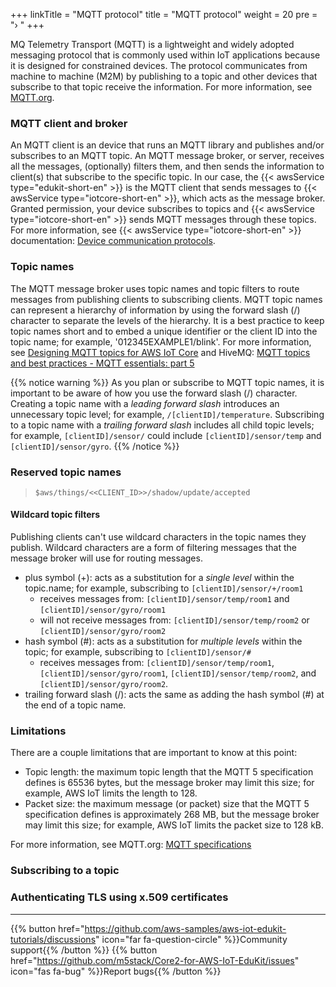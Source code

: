 +++
linkTitle = "MQTT protocol" 
title = "MQTT protocol"
weight = 20
pre = "› "
+++


MQ Telemetry Transport (MQTT) is a lightweight and widely adopted messaging protocol that is commonly used within IoT applications because it is designed for constrained devices. The protocol communicates from machine to machine (M2M) by publishing to a topic and other devices that subscribe to that topic receive the information. For more information, see [MQTT.org](https://mqtt.org). 

### MQTT client and broker ###

An MQTT client is an device that runs an MQTT library and publishes and/or subscribes to an MQTT topic. An MQTT message broker, or server, receives all the messages, (optionally) filters them, and then sends the information to client(s) that subscribe to the specific topic. In our case, the {{< awsService type="edukit-short-en" >}} is the MQTT client that sends messages to {{< awsService type="iotcore-short-en" >}}, which acts as the message broker. Granted permission,  your device subscribes to topics and {{< awsService type="iotcore-short-en" >}} sends MQTT messages through these topics. For more information, see {{< awsService type="iotcore-short-en" >}} documentation: [Device communication protocols](https://docs.aws.amazon.com/iot/latest/developerguide/protocols.html).
### Topic names ###

The MQTT message broker uses topic names and topic filters to route messages from publishing clients to subscribing clients. MQTT topic names can represent a hierarchy of information by using the forward slash (/) character to separate the levels of the hierarchy. It is a best practice to keep topic names short and to embed a unique identifier or the client ID into the topic name; for example, '012345EXAMPLE1/blink'. For more information, see [Designing MQTT topics for AWS IoT Core](https://docs.aws.amazon.com/whitepapers/latest/designing-mqtt-topics-aws-iot-core/designing-mqtt-topics-aws-iot-core.html) and HiveMQ: [MQTT topics and best practices - MQTT essentials: part 5](https://www.hivemq.com/blog/mqtt-essentials-part-5-mqtt-topics-best-practices/)

{{% notice warning %}}
As you plan or subscribe to MQTT topic names, it is important to be aware of how you use the forward slash (/) character. Creating a topic name with a *leading forward slash* introduces an unnecessary topic level; for example, `/[clientID]/temperature`. Subscribing to a topic name with a *trailing forward slash* includes all child topic levels; for example, `[clientID]/sensor/` could include `[clientID]/sensor/temp` and `[clientID]/sensor/gyro`.
{{% /notice %}}

### Reserved topic names ###





> 
> `$aws/things/<<CLIENT_ID>>/shadow/update/accepted` 
> 








#### Wildcard topic filters ####

Publishing clients can't use wildcard characters in the topic names they publish. Wildcard characters are a form of filtering messages that the message broker will use for routing messages. 

* plus symbol (+): acts as a substitution for a *single level* within the topic.name; for example, subscribing to `[clientID]/sensor/+/room1`
  * receives messages from: `[clientID]/sensor/temp/room1` and `[clientID]/sensor/gyro/room1`
  * will not receive messages from: `[clientID]/sensor/temp/room2` or `[clientID]/sensor/gyro/room2`
* hash symbol (#): acts as a substitution for *multiple levels* within the topic; for example, subscribing to `[clientID]/sensor/#`
  * receives messages from: `[clientID]/sensor/temp/room1`, `[clientID]/sensor/gyro/room1`, `[clientID]/sensor/temp/room2`, and `[clientID]/sensor/gyro/room2`.
* trailing forward slash (/): acts the same as adding the hash symbol (#) at the end of a topic name.
### Limitations ###

There are a couple limitations that are important to know at this point:
* Topic length: the maximum topic length that the MQTT 5 specification defines is 65536 bytes, but the message broker may limit this size; for example, AWS IoT limits the length to 128.
* Packet size: the maximum message (or packet) size that the MQTT 5 specification defines is approximately 268 MB, but the message broker may limit this size; for example, AWS IoT limits the packet size to 128 kB.

For more information, see MQTT.org: [MQTT specifications](https://mqtt.org/mqtt-specification/)



### Subscribing to a topic ###



### Authenticating TLS using x.509 certificates ###





---
{{% button href="https://github.com/aws-samples/aws-iot-edukit-tutorials/discussions" icon="far fa-question-circle" %}}Community support{{% /button %}} {{% button href="https://github.com/m5stack/Core2-for-AWS-IoT-EduKit/issues" icon="fas fa-bug" %}}Report bugs{{% /button %}}